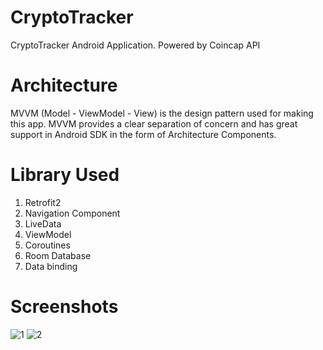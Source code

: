 # CryptoTracker
CryptoTracker Android Application. Powered by Coincap API  

# Architecture  
MVVM (Model - ViewModel - View) is the design pattern used for making this app. MVVM provides a clear separation of concern and has great support in Android SDK in the form of Architecture Components.  

# Library Used  
1. Retrofit2
2. Navigation Component
3. LiveData
4. ViewModel
5. Coroutines
6. Room Database
7. Data binding

# Screenshots  
![1](https://user-images.githubusercontent.com/85299521/203060864-37862640-4a4d-4ec5-a9be-2c76d10d7850.png)
![2](https://user-images.githubusercontent.com/85299521/203060897-2ff53902-affd-4b17-b693-fb713a5a6dcd.png)

